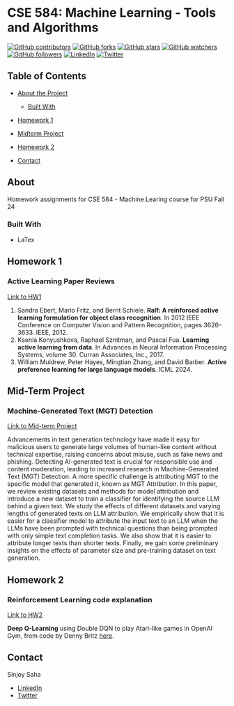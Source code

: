 # CSE 584: Machine Learning - Tools and Algorithms

[![GitHub contributors](https://img.shields.io/github/contributors/sinjoysaha/cse584-ml-psu-f24.svg)](https://GitHub.com/sinjoysaha/cse584-ml-psu-f24/graphs/contributors/)
[![GitHub forks](https://img.shields.io/github/forks/sinjoysaha/cse584-ml-psu-f24.svg)](https://GitHub.com/sinjoysaha/cse584-ml-psu-f24/network/)
[![GitHub stars](https://img.shields.io/github/stars/sinjoysaha/cse584-ml-psu-f24.svg)](https://GitHub.com/sinjoysaha/cse584-ml-psu-f24/stargazers/)
[![GitHub watchers](https://img.shields.io/github/watchers/sinjoysaha/cse584-ml-psu-f24.svg)](https://GitHub.com/sinjoysaha/cse584-ml-psu-f24/watchers/)
[![GitHub followers](https://img.shields.io/github/followers/sinjoysaha.svg)](https://github.com/sinjoysaha?tab=followers)
[![LinkedIn](https://img.shields.io/badge/-LinkedIn-black.svg?style=flat-square&logo=linkedin&color=545454)](https://linkedin.com/in/sinjoysaha)
[![Twitter](https://img.shields.io/badge/-Twitter-blue.svg?style=flat-square&logo=twitter&color=b3e0ff)](https://twitter.com/SinjoySaha)

## Table of Contents

* [About the Project](#about)
  * [Built With](#built-with)

* [Homework 1](#homework-1)
* [Midterm Project](#mid-term-project)
* [Homework 2](#homework-2)

* [Contact](#contact)

## About

Homework assignments for CSE 584 - Machine Learing course for PSU Fall 24

### Built With

* LaTex

## Homework 1
### Active Learning Paper Reviews

[Link to HW1](/homework1/active_learning.pdf)

1. Sandra Ebert, Mario Fritz, and Bernt Schiele. **Ralf: A reinforced active learning formulation for object class recognition**. In 2012 IEEE Conference on Computer Vision and Pattern Recognition, pages 3626–3633. IEEE, 2012.
2. Ksenia Konyushkova, Raphael Sznitman, and Pascal Fua. **Learning active learning from data**. In Advances in Neural Information Processing Systems, volume 30. Curran Associates, Inc., 2017.
3. William Muldrew, Peter Hayes, Mingtian Zhang, and David Barber. **Active preference learning for large language models**. ICML 2024.


## Mid-Term Project
### Machine-Generated Text (MGT) Detection

[Link to Mid-term Project](/midterm-project/CSE584_ML_MidTermProject_paper.pdf)

Advancements in text generation technology have made it easy for malicious users to generate large volumes of human-like content without technical expertise, raising concerns about misuse, such as fake news and phishing. Detecting AI-generated text is crucial for responsible use and content moderation, leading to increased research in Machine-Generated Text (MGT) Detection. A more specific challenge is attributing MGT to the specific model that generated it, known as MGT Attribution. In this paper, we review existing datasets and methods for model attribution and introduce a new dataset to train a classifier for identifying the source LLM behind a given text. We study the effects of different datasets and varying lengths of generated texts on LLM attribution. We empirically show that it is easier for a classifier model to attribute the input text to an LLM when the LLMs have been prompted with technical questions than being prompted with only simple text completion tasks. We also show that it is easier to attribute longer texts than shorter texts. Finally, we gain some preliminary insights on the effects of parameter size and pre-training dataset on text generation.



## Homework 2
### Reinforcement Learning code explanation

[Link to HW2](/homework2/CSE584_ML_HW2.pdf)

**Deep Q-Learning** using Double DQN to play Atari-like games in OpenAI Gym, from code by Denny Britz [here](https://github.com/dennybritz/reinforcement-learning/tree/master/DQN).


## Contact

Sinjoy Saha
  * [LinkedIn](https://linkedin.com/in/sinjoysaha)
  * [Twitter](https://twitter.com/SinjoySaha)
